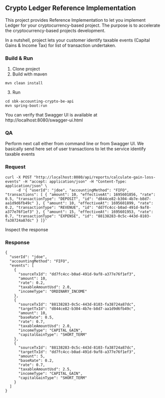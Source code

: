 ## Crypto Ledger Reference Implementation

This project provides Reference Implementation to let you implement Ledger for your cryptocurrency-based project. 
The purpose is to accelerate the cryptocurrency-based projects development.

In a nutshell, project lets your customer identify taxable events (Capital Gains & Income Tax) for list of transaction undertaken.  

### Build & Run

1. Clone project
2. Build with maven
```
mvn clean install
```
3. Run
```
cd sbk-accounting-crypto-be-api
mvn spring-boot:run
```

You can verify that Swagger UI is available at http://localhost:8080/swagger-ui.html

### QA

Perform next call either from command line or from Swagger UI. We basically send here set of user transactions to let the service identify taxable events

### Request
```
curl -X POST "http://localhost:8080/api/reports/calculate-gain-loss-events" -H "accept: application/json" -H "Content-Type: application/json" \
     -d '{ "userId": "jdoe", "accountingMethod": "FIFO", "transactions": [ { "amount": 10, "effectiveAt": 1695601856, "rate": 0.5, "transactionType": "DEPOSIT", "id": "d844ce82-b304-4b7e-b8d7-aa1d9d6fb49c" }, { "amount": 10, "effectiveAt": 1695601899, "rate": 0.2, "transactionType": "REVENUE", "id": "dd7fc4cc-b0ad-491d-9af8-a377e76f1ef3" }, { "amount": 15, "effectiveAt": 1695601953, "rate": 0.7, "transactionType": "EXPENSE", "id": "88138283-0c5c-443d-8103-fa38724a87dc" } ]}'
```

Inspect the response

### Response
```
{
  "userId": "jdoe",
  "accountingMethod": "FIFO",
  "events": [
    {
      "sourceTxId": "dd7fc4cc-b0ad-491d-9af8-a377e76f1ef3",
      "amount": 10,
      "rate": 0.2,
      "taxableAmountUsd": 2.0,
      "incomeType": "ORDINARY_INCOME"
    },
    {
      "sourceTxId": "88138283-0c5c-443d-8103-fa38724a87dc",
      "targetTxId": "d844ce82-b304-4b7e-b8d7-aa1d9d6fb49c",
      "amount": 10,
      "baseRate": 0.5,
      "rate": 0.7,
      "taxableAmountUsd": 2.0,
      "incomeType": "CAPITAL_GAIN",
      "capitalGainType": "SHORT_TERM"
    },
    {
      "sourceTxId": "88138283-0c5c-443d-8103-fa38724a87dc",
      "targetTxId": "dd7fc4cc-b0ad-491d-9af8-a377e76f1ef3",
      "amount": 5,
      "baseRate": 0.2,
      "rate": 0.7,
      "taxableAmountUsd": 2.5,
      "incomeType": "CAPITAL_GAIN",
      "capitalGainType": "SHORT_TERM"
    }
  ]
}
```